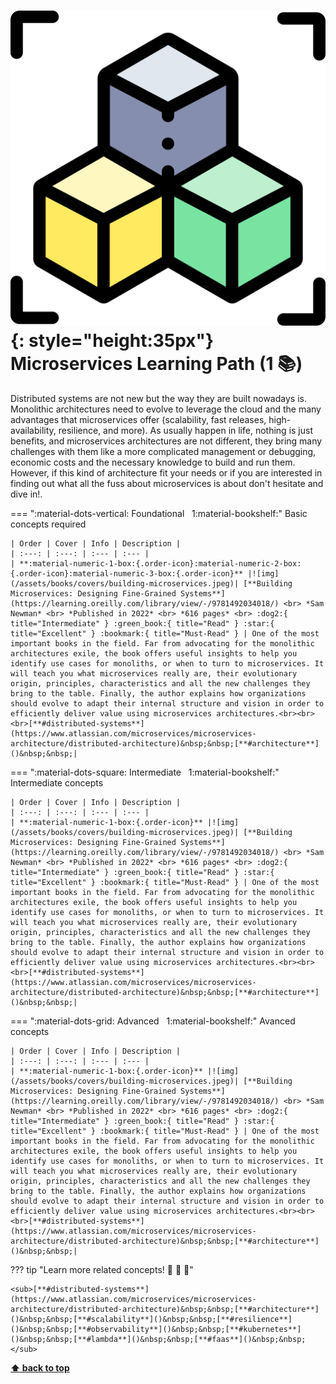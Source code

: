 

[//]: # (Auto generated file from templates)

# ![img](/assets/learning-paths/icons/microservices.png){: style="height:35px"} Microservices Learning Path (1 :books:)

Distributed systems are not new but the way they are built nowadays is. Monolithic architectures need to evolve to leverage the cloud and the many advantages that microservices offer (scalability, fast releases, high-availability, resilience, and more). As usually happen in life, nothing is just benefits, and microservices architectures are not different, they bring many challenges with them like a more complicated management or debugging, economic costs and the necessary knowledge to build and run them. However, if this kind of architecture fit your needs or if you are interested in finding out what all the fuss about microservices is about don't hesitate and dive in!.

=== ":material-dots-vertical: Foundational &nbsp; 1:material-bookshelf:"
    Basic concepts required

    | Order | Cover | Info | Description |
    | :---: | :---: | :--- | :--- |
    | **:material-numeric-1-box:{.order-icon}:material-numeric-2-box:{.order-icon}:material-numeric-3-box:{.order-icon}** |![img](/assets/books/covers/building-microservices.jpeg)| [**Building Microservices: Designing Fine-Grained Systems**](https://learning.oreilly.com/library/view/-/9781492034018/) <br> *Sam Newman* <br> *Published in 2022* <br> *616 pages* <br> :dog2:{ title="Intermediate" } :green_book:{ title="Read" } :star:{ title="Excellent" } :bookmark:{ title="Must-Read" } | One of the most important books in the field. Far from advocating for the monolithic architectures exile, the book offers useful insights to help you identify use cases for monoliths, or when to turn to microservices. It will teach you what microservices really are, their evolutionary origin, principles, characteristics and all the new challenges they bring to the table. Finally, the author explains how organizations should evolve to adapt their internal structure and vision in order to efficiently deliver value using microservices architectures.<br><br><br>[**#distributed-systems**](https://www.atlassian.com/microservices/microservices-architecture/distributed-architecture)&nbsp;&nbsp;[**#architecture**]()&nbsp;&nbsp;|

=== ":material-dots-square: Intermediate &nbsp; 1:material-bookshelf:"
    Intermediate concepts

    | Order | Cover | Info | Description |
    | :---: | :---: | :--- | :--- |
    | **:material-numeric-1-box:{.order-icon}** |![img](/assets/books/covers/building-microservices.jpeg)| [**Building Microservices: Designing Fine-Grained Systems**](https://learning.oreilly.com/library/view/-/9781492034018/) <br> *Sam Newman* <br> *Published in 2022* <br> *616 pages* <br> :dog2:{ title="Intermediate" } :green_book:{ title="Read" } :star:{ title="Excellent" } :bookmark:{ title="Must-Read" } | One of the most important books in the field. Far from advocating for the monolithic architectures exile, the book offers useful insights to help you identify use cases for monoliths, or when to turn to microservices. It will teach you what microservices really are, their evolutionary origin, principles, characteristics and all the new challenges they bring to the table. Finally, the author explains how organizations should evolve to adapt their internal structure and vision in order to efficiently deliver value using microservices architectures.<br><br><br>[**#distributed-systems**](https://www.atlassian.com/microservices/microservices-architecture/distributed-architecture)&nbsp;&nbsp;[**#architecture**]()&nbsp;&nbsp;|

=== ":material-dots-grid: Advanced &nbsp; 1:material-bookshelf:"
    Avanced concepts

    | Order | Cover | Info | Description |
    | :---: | :---: | :--- | :--- |
    | **:material-numeric-1-box:{.order-icon}** |![img](/assets/books/covers/building-microservices.jpeg)| [**Building Microservices: Designing Fine-Grained Systems**](https://learning.oreilly.com/library/view/-/9781492034018/) <br> *Sam Newman* <br> *Published in 2022* <br> *616 pages* <br> :dog2:{ title="Intermediate" } :green_book:{ title="Read" } :star:{ title="Excellent" } :bookmark:{ title="Must-Read" } | One of the most important books in the field. Far from advocating for the monolithic architectures exile, the book offers useful insights to help you identify use cases for monoliths, or when to turn to microservices. It will teach you what microservices really are, their evolutionary origin, principles, characteristics and all the new challenges they bring to the table. Finally, the author explains how organizations should evolve to adapt their internal structure and vision in order to efficiently deliver value using microservices architectures.<br><br><br>[**#distributed-systems**](https://www.atlassian.com/microservices/microservices-architecture/distributed-architecture)&nbsp;&nbsp;[**#architecture**]()&nbsp;&nbsp;|


??? tip "Learn more related concepts! :round_pushpin: :beginner: :gem:"

    <sub>[**#distributed-systems**](https://www.atlassian.com/microservices/microservices-architecture/distributed-architecture)&nbsp;&nbsp;[**#architecture**]()&nbsp;&nbsp;[**#scalability**]()&nbsp;&nbsp;[**#resilience**]()&nbsp;&nbsp;[**#observability**]()&nbsp;&nbsp;[**#kubernetes**]()&nbsp;&nbsp;[**#lambda**]()&nbsp;&nbsp;[**#faas**]()&nbsp;&nbsp;</sub>

[**⬆ back to top**](#microservices-learning-path-1)
